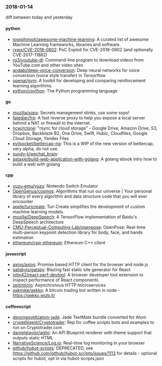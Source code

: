 ### 2018-01-14
diff between today and yesterday

#### python
* [josephmisiti/awesome-machine-learning](https://github.com/josephmisiti/awesome-machine-learning): A curated list of awesome Machine Learning frameworks, libraries and software.
* [rxwx/CVE-2018-0802](https://github.com/rxwx/CVE-2018-0802): PoC Exploit for CVE-2018-0802 (and optionally CVE-2017-11882)
* [rg3/youtube-dl](https://github.com/rg3/youtube-dl): Command-line program to download videos from YouTube.com and other video sites
* [andabi/deep-voice-conversion](https://github.com/andabi/deep-voice-conversion): Deep neural networks for voice conversion (voice style transfer) in Tensorflow
* [openai/gym](https://github.com/openai/gym): A toolkit for developing and comparing reinforcement learning algorithms.
* [python/cpython](https://github.com/python/cpython): The Python programming language

#### go
* [mozilla/sops](https://github.com/mozilla/sops): Secrets management stinks, use some sops!
* [fatedier/frp](https://github.com/fatedier/frp): A fast reverse proxy to help you expose a local server behind a NAT or firewall to the internet.
* [ncw/rclone](https://github.com/ncw/rclone): "rsync for cloud storage" - Google Drive, Amazon Drive, S3, Dropbox, Backblaze B2, One Drive, Swift, Hubic, Cloudfiles, Google Cloud Storage, Yandex Files
* [evilsocket/bettercap-ng](https://github.com/evilsocket/bettercap-ng): This is a WIP of the new version of bettercap, very alpha, do not use.
* [sundy-li/wechat_brain](https://github.com/sundy-li/wechat_brain): 
* [astaxie/build-web-application-with-golang](https://github.com/astaxie/build-web-application-with-golang): A golang ebook intro how to build a web with golang

#### cpp
* [yuzu-emu/yuzu](https://github.com/yuzu-emu/yuzu): Nintendo Switch Emulator
* [OpenGenus/cosmos](https://github.com/OpenGenus/cosmos): Algorithms that run our universe | Your personal library of every algorithm and data structure code that you will ever encounter
* [apple/turicreate](https://github.com/apple/turicreate): Turi Create simplifies the development of custom machine learning models.
* [mozilla/DeepSpeech](https://github.com/mozilla/DeepSpeech): A TensorFlow implementation of Baidu's DeepSpeech architecture
* [CMU-Perceptual-Computing-Lab/openpose](https://github.com/CMU-Perceptual-Computing-Lab/openpose): OpenPose: Real-time multi-person keypoint detection library for body, face, and hands estimation
* [ethereum/cpp-ethereum](https://github.com/ethereum/cpp-ethereum): Ethereum C++ client

#### javascript
* [axios/axios](https://github.com/axios/axios): Promise based HTTP client for the browser and node.js
* [gatsbyjs/gatsby](https://github.com/gatsbyjs/gatsby):  Blazing fast static site generator for React
* [nitin42/react-perf-devtool](https://github.com/nitin42/react-perf-devtool): A browser developer tool extension to inspect performance of React components.
* [zeit/micro](https://github.com/zeit/micro): Asynchronous HTTP microservices
* [askmike/gekko](https://github.com/askmike/gekko): A bitcoin trading bot written in node - https://gekko.wizb.it/

#### coffeescript
* [devongovett/atom-jade](https://github.com/devongovett/atom-jade): Jade TextMate bundle converted for Atom
* [cryptelligent/Cryptotrader](https://github.com/cryptelligent/Cryptotrader): Rep for coffee scripts bots and examples to run on Cryptotrader.com
* [danielgtaylor/aglio](https://github.com/danielgtaylor/aglio): An API Blueprint renderer with theme support that outputs static HTML
* [NarrativeScience/Log.io](https://github.com/NarrativeScience/Log.io): Real-time log monitoring in your browser
* [github/hubot-scripts](https://github.com/github/hubot-scripts): DEPRECATED, see https://github.com/github/hubot-scripts/issues/1113 for details - optional scripts for hubot, opt in via hubot-scripts.json
